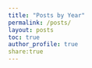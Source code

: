 ```yaml
---
title: "Posts by Year"
permalink: /posts/
layout: posts
toc: true
author_profile: true
share:true
---
```


